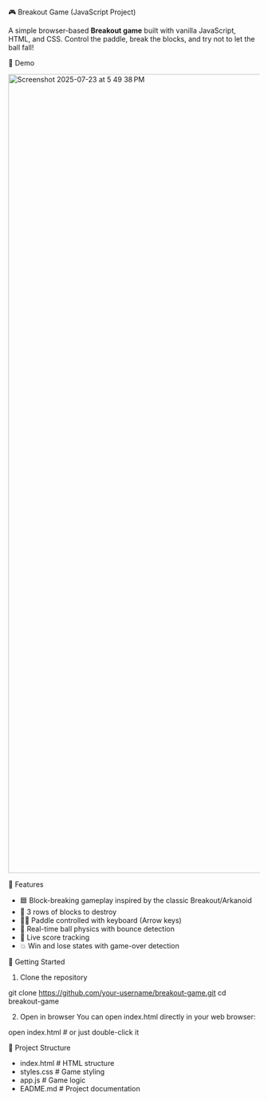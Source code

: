 🎮 Breakout Game (JavaScript Project)

A simple browser-based **Breakout game** built with vanilla JavaScript, HTML, and CSS. Control the paddle, break the blocks, and try not to let the ball fall!


📸 Demo

<img width="2560" height="1600" alt="Screenshot 2025-07-23 at 5 49 38 PM" src="https://github.com/user-attachments/assets/faf66fec-0c60-4b38-b0d9-f8507df58474" />


🧠 Features

*  🟦 Block-breaking gameplay inspired by the classic Breakout/Arkanoid
*  🧱 3 rows of blocks to destroy
*  🧑‍💻 Paddle controlled with keyboard (Arrow keys)
*  🔄 Real-time ball physics with bounce detection
*  🧮 Live score tracking
*  💥 Win and lose states with game-over detection


🚀 Getting Started

1. Clone the repository

git clone https://github.com/your-username/breakout-game.git
cd breakout-game

2. Open in browser
You can open index.html directly in your web browser:

open index.html   # or just double-click it


📁 Project Structure

*  index.html       # HTML structure
*  styles.css       # Game styling
*  app.js           # Game logic
*  EADME.md         # Project documentation


